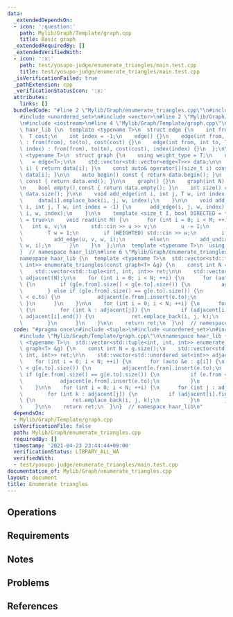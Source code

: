 ```yaml
---
data:
  _extendedDependsOn:
  - icon: ':question:'
    path: Mylib/Graph/Template/graph.cpp
    title: Basic graph
  _extendedRequiredBy: []
  _extendedVerifiedWith:
  - icon: ':x:'
    path: test/yosupo-judge/enumerate_triangles/main.test.cpp
    title: test/yosupo-judge/enumerate_triangles/main.test.cpp
  _isVerificationFailed: true
  _pathExtension: cpp
  _verificationStatusIcon: ':x:'
  attributes:
    links: []
  bundledCode: "#line 2 \"Mylib/Graph/enumerate_triangles.cpp\"\n#include <tuple>\n\
    #include <unordered_set>\n#include <vector>\n#line 2 \"Mylib/Graph/Template/graph.cpp\"\
    \n#include <iostream>\n#line 4 \"Mylib/Graph/Template/graph.cpp\"\n\nnamespace\
    \ haar_lib {\n  template <typename T>\n  struct edge {\n    int from, to;\n  \
    \  T cost;\n    int index = -1;\n    edge() {}\n    edge(int from, int to, T cost)\
    \ : from(from), to(to), cost(cost) {}\n    edge(int from, int to, T cost, int\
    \ index) : from(from), to(to), cost(cost), index(index) {}\n  };\n\n  template\
    \ <typename T>\n  struct graph {\n    using weight_type = T;\n    using edge_type\
    \   = edge<T>;\n\n    std::vector<std::vector<edge<T>>> data;\n\n    auto& operator[](size_t\
    \ i) { return data[i]; }\n    const auto& operator[](size_t i) const { return\
    \ data[i]; }\n\n    auto begin() const { return data.begin(); }\n    auto end()\
    \ const { return data.end(); }\n\n    graph() {}\n    graph(int N) : data(N) {}\n\
    \n    bool empty() const { return data.empty(); }\n    int size() const { return\
    \ data.size(); }\n\n    void add_edge(int i, int j, T w, int index = -1) {\n \
    \     data[i].emplace_back(i, j, w, index);\n    }\n\n    void add_undirected(int\
    \ i, int j, T w, int index = -1) {\n      add_edge(i, j, w, index);\n      add_edge(j,\
    \ i, w, index);\n    }\n\n    template <size_t I, bool DIRECTED = true, bool WEIGHTED\
    \ = true>\n    void read(int M) {\n      for (int i = 0; i < M; ++i) {\n     \
    \   int u, v;\n        std::cin >> u >> v;\n        u -= I;\n        v -= I;\n\
    \        T w = 1;\n        if (WEIGHTED) std::cin >> w;\n        if (DIRECTED)\n\
    \          add_edge(u, v, w, i);\n        else\n          add_undirected(u, v,\
    \ w, i);\n      }\n    }\n  };\n\n  template <typename T>\n  using tree = graph<T>;\n\
    }  // namespace haar_lib\n#line 6 \"Mylib/Graph/enumerate_triangles.cpp\"\n\n\
    namespace haar_lib {\n  template <typename T>\n  std::vector<std::tuple<int, int,\
    \ int>> enumerate_triangles(const graph<T> &g) {\n    const int N = g.size();\n\
    \    std::vector<std::tuple<int, int, int>> ret;\n\n    std::vector<std::unordered_set<int>>\
    \ adjacent(N);\n\n    for (int i = 0; i < N; ++i) {\n      for (auto &e : g[i])\
    \ {\n        if (g[e.from].size() < g[e.to].size()) {\n          adjacent[e.from].insert(e.to);\n\
    \        } else if (g[e.from].size() == g[e.to].size()) {\n          if (e.from\
    \ < e.to) {\n            adjacent[e.from].insert(e.to);\n          }\n       \
    \ }\n      }\n    }\n\n    for (int i = 0; i < N; ++i) {\n      for (int j : adjacent[i])\
    \ {\n        for (int k : adjacent[j]) {\n          if (adjacent[i].find(k) !=\
    \ adjacent[i].end()) {\n            ret.emplace_back(i, j, k);\n          }\n\
    \        }\n      }\n    }\n\n    return ret;\n  }\n}  // namespace haar_lib\n"
  code: "#pragma once\n#include <tuple>\n#include <unordered_set>\n#include <vector>\n\
    #include \"Mylib/Graph/Template/graph.cpp\"\n\nnamespace haar_lib {\n  template\
    \ <typename T>\n  std::vector<std::tuple<int, int, int>> enumerate_triangles(const\
    \ graph<T> &g) {\n    const int N = g.size();\n    std::vector<std::tuple<int,\
    \ int, int>> ret;\n\n    std::vector<std::unordered_set<int>> adjacent(N);\n\n\
    \    for (int i = 0; i < N; ++i) {\n      for (auto &e : g[i]) {\n        if (g[e.from].size()\
    \ < g[e.to].size()) {\n          adjacent[e.from].insert(e.to);\n        } else\
    \ if (g[e.from].size() == g[e.to].size()) {\n          if (e.from < e.to) {\n\
    \            adjacent[e.from].insert(e.to);\n          }\n        }\n      }\n\
    \    }\n\n    for (int i = 0; i < N; ++i) {\n      for (int j : adjacent[i]) {\n\
    \        for (int k : adjacent[j]) {\n          if (adjacent[i].find(k) != adjacent[i].end())\
    \ {\n            ret.emplace_back(i, j, k);\n          }\n        }\n      }\n\
    \    }\n\n    return ret;\n  }\n}  // namespace haar_lib\n"
  dependsOn:
  - Mylib/Graph/Template/graph.cpp
  isVerificationFile: false
  path: Mylib/Graph/enumerate_triangles.cpp
  requiredBy: []
  timestamp: '2021-04-23 23:44:44+09:00'
  verificationStatus: LIBRARY_ALL_WA
  verifiedWith:
  - test/yosupo-judge/enumerate_triangles/main.test.cpp
documentation_of: Mylib/Graph/enumerate_triangles.cpp
layout: document
title: Enumerate triangles
---
```


## Operations

## Requirements

## Notes

## Problems

## References
